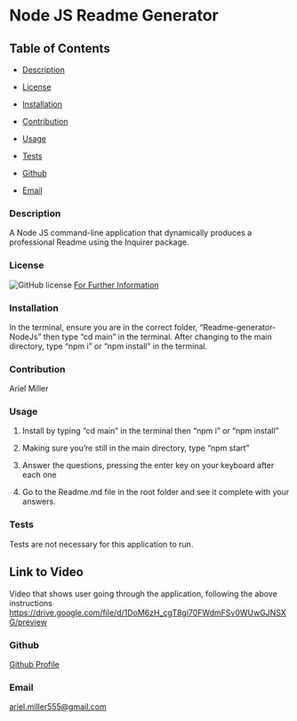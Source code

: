 # Node JS Readme Generator

  ## Table of Contents

  * [Description](#description)

  * [License](#license)

  * [Installation](#installation)

  * [Contribution](#contribution)

  * [Usage](#usage)

  * [Tests](#tests)

  * [Github](#github)

  * [Email](#email)


  ### Description 
A Node JS command-line application that dynamically produces a professional Readme using the Inquirer package.

  ### License 
  ![GitHub license](https://img.shields.io/badge/license-MIT-turquoise.svg)
[For Further Information]( https://shields.io/category/license)

  ### Installation
 In the terminal, ensure you are in the correct folder, “Readme-generator-NodeJs” then type “cd main” in the terminal. After changing to the main directory, type “npm i” or “npm install” in the terminal.
  ### Contribution
  Ariel Miller 

  ### Usage
1. Install by typing “cd main” in the terminal then “npm i” or “npm install”

2. Making sure you’re still in the main directory, type “npm start” 

3. Answer the questions, pressing the enter key on your keyboard after each one 

4. Go to the Readme.md file in the root folder and see it complete with your answers.


  ### Tests
Tests are not necessary for this application to run.


## Link to Video 
Video that shows user going through the application, following the above instructions 
https://drive.google.com/file/d/1DoM6zH_cgT8gi70FWdmFSv0WUwGJNSXG/preview 
  ### Github
[Github Profile](https://github.com/amiller0806)

  ### Email
ariel.miller555@gmail.com


